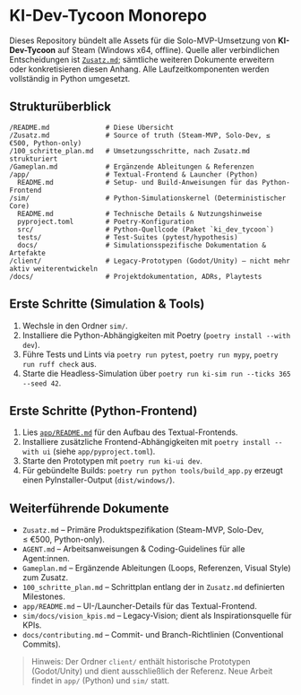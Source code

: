 # KI-Dev-Tycoon Monorepo

Dieses Repository bündelt alle Assets für die Solo-MVP-Umsetzung von **KI-Dev-Tycoon** auf Steam (Windows x64, offline). Quelle aller verbindlichen Entscheidungen ist [`Zusatz.md`](./Zusatz.md); sämtliche weiteren Dokumente erweitern oder konkretisieren diesen Anhang. Alle Laufzeitkomponenten werden vollständig in Python umgesetzt.

## Strukturüberblick

```text
/README.md              # Diese Übersicht
/Zusatz.md              # Source of truth (Steam-MVP, Solo-Dev, ≤ €500, Python-only)
/100_schritte_plan.md   # Umsetzungsschritte, nach Zusatz.md strukturiert
/Gameplan.md            # Ergänzende Ableitungen & Referenzen
/app/                   # Textual-Frontend & Launcher (Python)
  README.md             # Setup- und Build-Anweisungen für das Python-Frontend
/sim/                   # Python-Simulationskernel (Deterministischer Core)
  README.md             # Technische Details & Nutzungshinweise
  pyproject.toml        # Poetry-Konfiguration
  src/                  # Python-Quellcode (Paket `ki_dev_tycoon`)
  tests/                # Test-Suites (pytest/hypothesis)
  docs/                 # Simulationsspezifische Dokumentation & Artefakte
/client/                # Legacy-Prototypen (Godot/Unity) – nicht mehr aktiv weiterentwickeln
/docs/                  # Projektdokumentation, ADRs, Playtests
```

## Erste Schritte (Simulation & Tools)

1. Wechsle in den Ordner `sim/`.
2. Installiere die Python-Abhängigkeiten mit Poetry (`poetry install --with dev`).
3. Führe Tests und Lints via `poetry run pytest`, `poetry run mypy`, `poetry run ruff check` aus.
4. Starte die Headless-Simulation über `poetry run ki-sim run --ticks 365 --seed 42`.

## Erste Schritte (Python-Frontend)

1. Lies [`app/README.md`](app/README.md) für den Aufbau des Textual-Frontends.
2. Installiere zusätzliche Frontend-Abhängigkeiten mit `poetry install --with ui` (siehe `app/pyproject.toml`).
3. Starte den Prototypen mit `poetry run ki-ui dev`.
4. Für gebündelte Builds: `poetry run python tools/build_app.py` erzeugt einen PyInstaller-Output (`dist/windows/`).

## Weiterführende Dokumente

- `Zusatz.md` – Primäre Produktspezifikation (Steam-MVP, Solo-Dev, ≤ €500, Python-only).
- `AGENT.md` – Arbeitsanweisungen & Coding-Guidelines für alle Agent:innen.
- `Gameplan.md` – Ergänzende Ableitungen (Loops, Referenzen, Visual Style) zum Zusatz.
- `100_schritte_plan.md` – Schrittplan entlang der in `Zusatz.md` definierten Milestones.
- `app/README.md` – UI-/Launcher-Details für das Textual-Frontend.
- `sim/docs/vision_kpis.md` – Legacy-Vision; dient als Inspirationsquelle für KPIs.
- `docs/contributing.md` – Commit- und Branch-Richtlinien (Conventional Commits).

> Hinweis: Der Ordner `client/` enthält historische Prototypen (Godot/Unity) und dient ausschließlich der Referenz. Neue Arbeit findet in `app/` (Python) und `sim/` statt.
